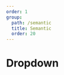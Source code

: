 ```yaml
---
order: 1
group:
  path: /semantic
  title: Semantic
  order: 20
---
```


# Dropdown

<code src="./_demo.tsx"
  title='测试Semantic中控制组件Dropdown'
  desc='使用自动配置查看效果'
  defaultShowCode=true
/>
